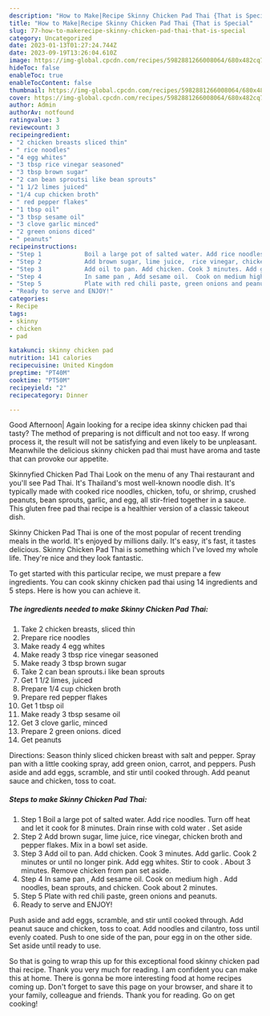 ```yaml
---
description: "How to Make|Recipe Skinny Chicken Pad Thai {That is Special"
title: "How to Make|Recipe Skinny Chicken Pad Thai {That is Special"
slug: 77-how-to-makerecipe-skinny-chicken-pad-thai-that-is-special
category: Uncategorized
date: 2023-01-13T01:27:24.744Z
date: 2023-09-19T13:26:04.610Z
image: https://img-global.cpcdn.com/recipes/5982881266008064/680x482cq70/skinny-chicken-pad-thai-recipe-main-photo.jpg
hideToc: false
enableToc: true
enableTocContent: false
thumbnail: https://img-global.cpcdn.com/recipes/5982881266008064/680x482cq70/skinny-chicken-pad-thai-recipe-main-photo.jpg
cover: https://img-global.cpcdn.com/recipes/5982881266008064/680x482cq70/skinny-chicken-pad-thai-recipe-main-photo.jpg
author: Admin
authorAv: notfound
ratingvalue: 3
reviewcount: 3
recipeingredient:
- "2 chicken breasts sliced thin"
- " rice noodles"
- "4 egg whites"
- "3 tbsp rice vinegar seasoned"
- "3 tbsp brown sugar"
- "2 can bean sproutsi like bean sprouts"
- "1 1/2 limes juiced"
- "1/4 cup chicken broth"
- " red pepper flakes"
- "1 tbsp oil"
- "3 tbsp sesame oil"
- "3 clove garlic minced"
- "2 green onions diced"
- " peanuts"
recipeinstructions:
- "Step 1            Boil a large pot of salted water. Add rice noodles.  Turn off heat and let it cook for 8 minutes. Drain rinse with cold water . Set aside"
- "Step 2            Add brown sugar, lime juice,  rice vinegar, chicken broth and pepper flakes. Mix in a bowl set aside."
- "Step 3            Add oil to pan. Add chicken. Cook 3 minutes. Add garlic. Cook 2 minutes or until no longer pink. Add egg whites.  Stir to cook . About 3 minutes. Remove chicken from pan set aside."
- "Step 4            In same pan , Add sesame oil.  Cook on medium high . Add noodles, bean sprouts, and chicken. Cook about 2 minutes."
- "Step 5            Plate with red chili paste, green onions and peanuts."
- "Ready to serve and ENJOY!"
categories:
- Recipe
tags:
- skinny
- chicken
- pad

katakunci: skinny chicken pad 
nutrition: 141 calories
recipecuisine: United Kingdom
preptime: "PT40M"
cooktime: "PT50M"
recipeyield: "2"
recipecategory: Dinner

---
```



Good Afternoon| Again looking for a recipe idea skinny chicken pad thai tasty? The method of preparing is not difficult and not too easy. If wrong process it, the result will not be satisfying and even likely to be unpleasant. Meanwhile the delicious skinny chicken pad thai must have aroma and taste that can provoke our appetite.





Skinnyfied Chicken Pad Thai Look on the menu of any Thai restaurant and you&#39;ll see Pad Thai. It&#39;s Thailand&#39;s most well-known noodle dish. It&#39;s typically made with cooked rice noodles, chicken, tofu, or shrimp, crushed peanuts, bean sprouts, garlic, and egg, all stir-fried together in a sauce. This gluten free pad thai recipe is a healthier version of a classic takeout dish.

Skinny Chicken Pad Thai is one of the most popular of recent trending meals in the world. It's enjoyed by millions daily. It's easy, it's fast, it tastes delicious. Skinny Chicken Pad Thai is something which I've loved my whole life. They're nice and they look fantastic.


To get started with this particular recipe, we must prepare a few ingredients. You can cook skinny chicken pad thai using 14 ingredients and 5 steps. Here is how you can achieve it.

<!--inarticleads1-->

##### The ingredients needed to make Skinny Chicken Pad Thai:

1. Take 2 chicken breasts, sliced thin
1. Prepare  rice noodles
1. Make ready 4 egg whites
1. Make ready 3 tbsp rice vinegar seasoned
1. Make ready 3 tbsp brown sugar
1. Take 2 can bean sprouts.i like bean sprouts
1. Get 1 1/2 limes, juiced
1. Prepare 1/4 cup chicken broth
1. Prepare  red pepper flakes
1. Get 1 tbsp oil
1. Make ready 3 tbsp sesame oil
1. Get 3 clove garlic, minced
1. Prepare 2 green onions. diced
1. Get  peanuts


Directions: Season thinly sliced chicken breast with salt and pepper. Spray pan with a little cooking spray, add green onion, carrot, and peppers. Push aside and add eggs, scramble, and stir until cooked through. Add peanut sauce and chicken, toss to coat. 

<!--inarticleads2-->

##### Steps to make Skinny Chicken Pad Thai:

1. Step 1            Boil a large pot of salted water. Add rice noodles.  Turn off heat and let it cook for 8 minutes. Drain rinse with cold water . Set aside
1. Step 2            Add brown sugar, lime juice,  rice vinegar, chicken broth and pepper flakes. Mix in a bowl set aside.
1. Step 3            Add oil to pan. Add chicken. Cook 3 minutes. Add garlic. Cook 2 minutes or until no longer pink. Add egg whites.  Stir to cook . About 3 minutes. Remove chicken from pan set aside.
1. Step 4            In same pan , Add sesame oil.  Cook on medium high . Add noodles, bean sprouts, and chicken. Cook about 2 minutes.
1. Step 5            Plate with red chili paste, green onions and peanuts.
1. Ready to serve and ENJOY!

Push aside and add eggs, scramble, and stir until cooked through. Add peanut sauce and chicken, toss to coat. Add noodles and cilantro, toss until evenly coated. Push to one side of the pan, pour egg in on the other side. Set aside until ready to use. 

So that is going to wrap this up for this exceptional food skinny chicken pad thai recipe. Thank you very much for reading. I am confident you can make this at home. There is gonna be more interesting food at home recipes coming up. Don't forget to save this page on your browser, and share it to your family, colleague and friends. Thank you for reading. Go on get cooking!
